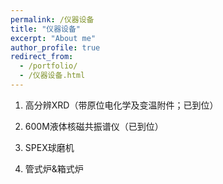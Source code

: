 ```yaml
---
permalink: /仪器设备
title: "仪器设备"
excerpt: "About me"
author_profile: true
redirect_from: 
  - /portfolio/
  - /仪器设备.html
---
```

1. 高分辨XRD（带原位电化学及变温附件；已到位）

1. 600M液体核磁共振谱仪（已到位）

1. SPEX球磨机

1. 管式炉&箱式炉
